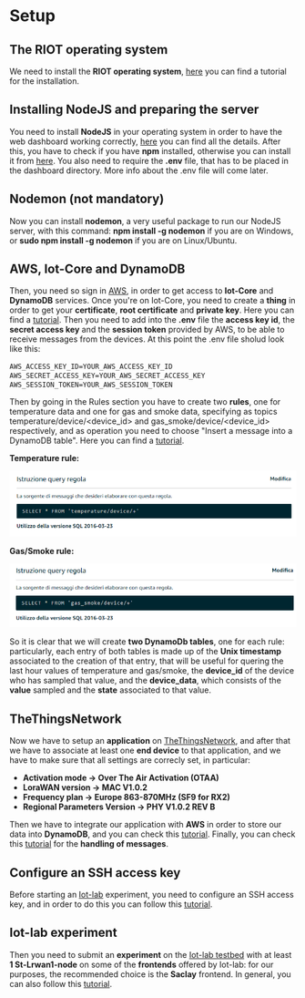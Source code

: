# Setup

## The RIOT operating system
We need to install the **RIOT operating system**, [here](https://github.com/RIOT-OS/Tutorials#tutorials-for-riot) you can find a tutorial for the installation.

## Installing NodeJS and preparing the server
You need to install **NodeJS** in your operating system in order to have the web dashboard working correctly, [here](https://nodejs.org/en/) you can find all the details. After this, you have to check if you have **npm** installed, otherwise you can install it from [here](https://www.npmjs.com/get-npm). You also need to require the **.env** file, that has to be placed in the dashboard directory. More info about the .env file will come later.

## Nodemon (not mandatory)
Now you can install **nodemon**, a very useful package to run our NodeJS server, with this command: **npm install -g nodemon** if you are on Windows, or **sudo npm install -g nodemon** if you are on Linux/Ubuntu.

## AWS, Iot-Core and DynamoDB
Then, you need so sign in [AWS](https://aws.amazon.com/education/awseducate/), in order to get access to **Iot-Core** and **DynamoDB** services. Once you're on Iot-Core, you need to create a **thing** in order to get your **certificate**, **root certificate** and **private key**. Here you can find a [tutorial](https://docs.aws.amazon.com/iot/latest/developerguide/iot-moisture-create-thing.html). Then you need to add into the **.env** file the **access key id**, the **secret access key** and the **session token** provided by AWS, to be able to receive messages from the devices. At this point the .env file sholud look like this:

```
AWS_ACCESS_KEY_ID=YOUR_AWS_ACCESS_KEY_ID
AWS_SECRET_ACCESS_KEY=YOUR_AWS_SECRET_ACCESS_KEY
AWS_SESSION_TOKEN=YOUR_AWS_SESSION_TOKEN
```

Then by going in the Rules section you have to create two **rules**, one for temperature data and one for gas and smoke data, specifying as topics temperature/device/<device_id> and gas_smoke/device/<device_id> respectively, and as operation you need to choose "Insert a message into a DynamoDB table". Here you can find a [tutorial](https://docs.aws.amazon.com/iot/latest/developerguide/iot-ddb-rule.html).

**Temperature rule:**

![img](https://github.com/IvanGiacomoni/Iot-Individual-Assignments/blob/main/ThirdAssignment/images/temperature_rule.png)

**Gas/Smoke rule:**

![img](https://github.com/IvanGiacomoni/Iot-Individual-Assignments/blob/main/ThirdAssignment/images/gas_smoke_rule.png)

So it is clear that we will create **two DynamoDb tables**, one for each rule: particularly, each entry of both tables is made up of the **Unix timestamp** associated to the creation of that entry, that will be useful for quering the last hour values of temperature and gas/smoke, the **device_id** of the device who has sampled that value, and the **device_data**, which consists of the **value** sampled and the **state** associated to that value. 

## TheThingsNetwork
Now we have to setup an **application** on [TheThingsNetwork](https://www.thethingsnetwork.org/), and after that we have to associate at least one **end device** to that application, and we have to make sure that all settings are correcly set, in particular:
- **Activation mode -> Over The Air Activation (OTAA)**
- **LoraWAN version -> MAC V1.0.2**
- **Frequency plan -> Europe 863-870MHz (SF9 for RX2)**
- **Regional Parameters Version -> PHY V1.0.2 REV B**

Then we have to integrate our application with **AWS** in order to store our data into **DynamoDB**, and you can check this [tutorial](https://www.thethingsindustries.com/docs/integrations/cloud-integrations/aws-iot/default/). Finally, you can check this [tutorial](https://www.thethingsindustries.com/docs/integrations/cloud-integrations/aws-iot/default/messages/) for the **handling of messages**.

## Configure an SSH access key
Before starting an [Iot-lab](https://www.iot-lab.info/) experiment, you need to configure an SSH access key, and in order to do this you can follow this [tutorial](https://www.iot-lab.info/docs/getting-started/ssh-access/).

## Iot-lab experiment
Then you need to submit an **experiment** on the [Iot-lab testbed](https://www.iot-lab.info/testbed/dashboard) with at least **1 St-Lrwan1-node** on some of the **frontends** offered by Iot-lab: for our purposes, the recommended choice is the **Saclay** frontend. In general, you can also follow this [tutorial](https://www.iot-lab.info/legacy/tutorials/riot-ttn/index.html).
